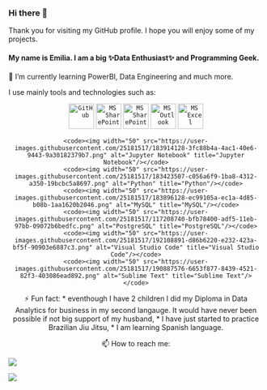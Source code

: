 ### Hi there 👋
Thank you for visiting my GitHub profile.
I hope you will enjoy some of my projects.

#### My name is Emilia. I am a big ✨Data Enthusiast✨ and Programming Geek. 

🌱 I’m currently learning PowerBI, Data Engineering and much more.

I use mainly tools and technologies such as:  
<div align="center">
  <div>
  <code><img width="50" src="https://skillicons.dev/icons?i=github" alt="GitHub" title="GitHub"/></code>
  <code><img width="50" src="https://github.com/sempostma/office365-icons/blob/master/png/256/teams.png" alt="MS SharePoint" title="MS SharePoint"/></code>
  <code><img width="50" src="https://github.com/sempostma/office365-icons/blob/master/png/256/sharepoint.png" alt="MS SharePoint" title="MS SharePoint"/></code>
  <code><img width="50" src="https://github.com/sempostma/office365-icons/blob/master/png/256/outlook.png?raw=true" alt="MS Outlook" title="MS Outlook"/></code>
  <code><img width="50" src="https://github.com/sempostma/office365-icons/blob/master/png/256/excel.png?raw=true"  alt="MS Excel" title="MS Excel"/></code>
    
	<code><img width="50" src="https://user-images.githubusercontent.com/25181517/183914128-3fc88b4a-4ac1-40e6-9443-9a30182379b7.png" alt="Jupyter Notebook" title="Jupyter Notebook"/></code>
	<code><img width="50" src="https://user-images.githubusercontent.com/25181517/183423507-c056a6f9-1ba8-4312-a350-19bcbc5a8697.png" alt="Python" title="Python"/></code>
	<code><img width="50" src="https://user-images.githubusercontent.com/25181517/183896128-ec99105a-ec1a-4d85-b08b-1aa1620b2046.png" alt="MySQL" title="MySQL"/></code>
	<code><img width="50" src="https://user-images.githubusercontent.com/25181517/117208740-bfb78400-adf5-11eb-97bb-09072b6bedfc.png" alt="PostgreSQL" title="PostgreSQL"/></code>
	<code><img width="50" src="https://user-images.githubusercontent.com/25181517/192108891-d86b6220-e232-423a-bf5f-90903e6887c3.png" alt="Visual Studio Code" title="Visual Studio Code"/></code>
	<code><img width="50" src="https://user-images.githubusercontent.com/25181517/190887576-6653f877-8439-4521-82f3-403086ead892.png" alt="Sublime Text" title="Sublime Text"/></code>
</div>
⚡ Fun fact: 
* eventhough I have 2 children I did my Diploma in Data Analytics for business in my second langauge. It would have never been possible if not big support of my husband,
* I have just started to practice Brazilian Jiu Jitsu,
* I am learning Spanish language.

📫 How to reach me:

<p align="left">
  <a href="https://www.linkedin.com/in/emilia-galach-745027109/">
    <img src="https://img.shields.io/badge/LinkedIn-0077B5?style=for-the-badge&logo=linkedin&logoColor=white" />
  </a>
</p>

<p align="left">
 <a href = "https://www.kaggle.com/emiliagalach">
    <img src= "https://img.shields.io/badge/Kaggle-20BEFF?style=for-the-badge&logo=Kaggle&logoColor=white" />
  </a>
</p> 
 
<!--
**

- 🔭 I’m currently working on ...
- 🌱 I’m currently learning ...
- 👯 I’m looking to collaborate on ...
- 🤔 I’m looking for help with ...
- 💬 Ask me about ...
- 😄 Pronouns: ...

-->
